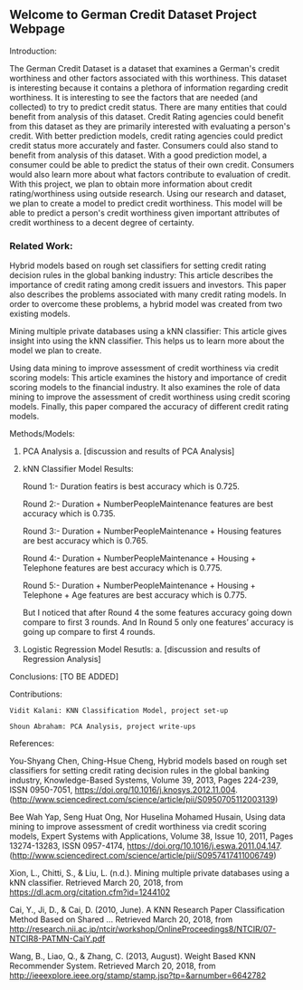 ## Welcome to German Credit Dataset Project Webpage

Introduction:

The German Credit Dataset is a dataset that examines a German's credit worthiness and other factors associated with this worthiness. This dataset is interesting because it contains a plethora of information regarding credit worthiness. It is interesting to see the factors that are needed (and collected) to try to predict credit status. There are many entities that could benefit from analysis of this dataset. Credit Rating agencies could benefit from this dataset as they are primarily interested with evaluating a person's credit. With better prediction models, credit rating agencies could predict credit status more accurately and faster. Consumers could also stand to benefit from analysis of this dataset. With a good prediction model, a consumer could be able to predict the status of their own credit. Consumers would also learn more about what factors contribute to evaluation of credit.  With this project, we plan to obtain more information about credit rating/worthiness using outside research. Using our research and dataset, we plan to create a model to predict credit worthiness. This model will be able to predict a person's credit worthiness given important attributes of credit worthiness to a decent degree of certainty. 


### Related Work:

Hybrid models based on rough set classifiers for setting credit rating decision rules in the global banking industry:
	This article describes the importance of credit rating among credit issuers and investors. This paper also describes the problems associated with many credit rating models. In order to overcome these problems, a hybrid model was created from two existing models. 
  
Mining multiple private databases using a kNN classifier:
	This article gives insight into using the kNN classifier. This helps us to learn more about the model we plan to create. 

Using data mining to improve assessment of credit worthiness via credit scoring models:
	This article examines the history and importance of credit scoring models to the financial industry. It also examines the role of data mining to improve the assessment of credit worthiness using credit scoring models. Finally, this paper compared the accuracy of different credit rating models.  

Methods/Models:

1.	PCA Analysis
a.	[discussion and results of PCA Analysis]

2.	kNN Classifier Model Results:

	Round 1:- Duration featirs is best accuracy which is 0.725.
	
	Round 2:-  Duration +  NumberPeopleMaintenance features are best accuracy which is 0.735.
	
	Round 3:-  Duration + NumberPeopleMaintenance +  Housing features are best accuracy which is 0.765.
	
	Round 4:-  Duration + NumberPeopleMaintenance + Housing + Telephone features are best accuracy which is 0.775.
	
	Round 5:-  Duration + NumberPeopleMaintenance + Housing + Telephone +  Age features are best accuracy which is 0.775.
	
	But I noticed that after Round 4 the some features accuracy going down compare to first 3 rounds.
	And In Round 5 only one features’ accuracy is going up compare to first 4 rounds.

 
3.	Logistic Regression Model Resutls:
a.	[discussion and results of Regression Analysis]

Conclusions:
	[TO BE ADDED]

Contributions:

	Vidit Kalani: KNN Classification Model, project set-up
	
	Shoun Abraham: PCA Analysis, project write-ups



References:

You-Shyang Chen, Ching-Hsue Cheng, Hybrid models based on rough set classifiers for setting credit rating decision rules in the global banking industry, Knowledge-Based Systems, Volume 39, 2013, Pages 224-239, ISSN 0950-7051, 
https://doi.org/10.1016/j.knosys.2012.11.004. 
(http://www.sciencedirect.com/science/article/pii/S0950705112003139) 
 
Bee Wah Yap, Seng Huat Ong, Nor Huselina Mohamed Husain, Using data mining to improve assessment of credit worthiness via credit scoring models, Expert Systems with Applications, Volume 38, Issue 10, 2011, Pages 13274-13283, ISSN 0957-4174, 
https://doi.org/10.1016/j.eswa.2011.04.147. 
(http://www.sciencedirect.com/science/article/pii/S0957417411006749) 
 
Xion, L., Chitti, S., & Liu, L. (n.d.). Mining multiple private databases using a kNN classifier. Retrieved March 20, 2018, from https://dl.acm.org/citation.cfm?id=1244102  

Cai, Y., Ji, D., & Cai, D. (2010, June). A KNN Research Paper Classification Method Based on Shared ... Retrieved March 20, 2018, from http://research.nii.ac.jp/ntcir/workshop/OnlineProceedings8/NTCIR/07-NTCIR8-PATMN-CaiY.pdf  

Wang, B., Liao, Q., & Zhang, C. (2013, August). Weight Based KNN Recommender System. Retrieved March 20, 2018, from http://ieeexplore.ieee.org/stamp/stamp.jsp?tp=&arnumber=6642782    
